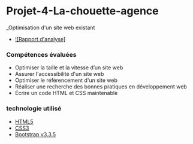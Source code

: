 
# Projet-4-La-chouette-agence

 _Optimisation d'un site web existant

- [![Rapport d'analyse]](https://1drv.ms/x/s!AuQJy-ph2Z3rkEAVzcBiyOZfb3bD?e=ZfhtyX)

### Compétences évaluées

- Optimiser la taille et la vitesse d’un site web
- Assurer l'accessibilité d'un site web
- Optimiser le référencement d'un site web
- Réaliser une recherche des bonnes pratiques en développement web
- Écrire un code HTML et CSS maintenable

### technologie utilisé
- [HTML5](https://www.w3.org/2014/10/html5-rec.html.fr/)
- [CSS3](https://developer.mozilla.org/fr/docs/Web/CSS/)
- [Bootstrap v3.3.5](http://getbootstrap.com/)
